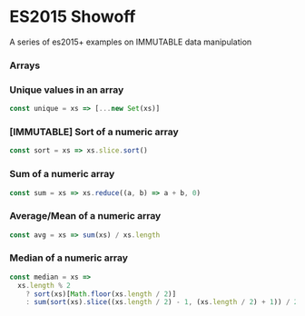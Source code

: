 # ES2015 Showoff

A series of es2015+ examples on IMMUTABLE data manipulation

### Arrays

### Unique values in an array

```javascript
const unique = xs => [...new Set(xs)]
```

### [IMMUTABLE] Sort of a numeric array

```javascript
const sort = xs => xs.slice.sort()
```

### Sum of a numeric array

```javascript
const sum = xs => xs.reduce((a, b) => a + b, 0)
```

### Average/Mean of a numeric array

```javascript
const avg = xs => sum(xs) / xs.length
```

### Median of a numeric array

```javascript
const median = xs =>
  xs.length % 2
    ? sort(xs)[Math.floor(xs.length / 2)]
    : sum(sort(xs).slice((xs.length / 2) - 1, (xs.length / 2) + 1)) / 2
```
